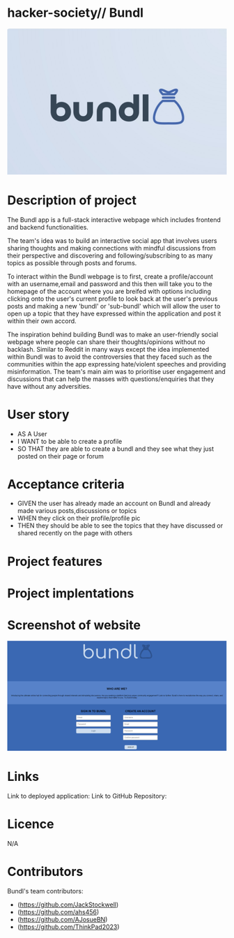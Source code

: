 # hacker-society// Bundl

<img src="./public/assets/imgs/bundl-title.jpeg" alt="logo and name of app">

# Description of project
The Bundl app is a full-stack interactive webpage which includes frontend and backend functionalities.

The team's idea was to build an interactive social app that involves users sharing thoughts and making connections with mindful discussions from their perspective and discovering and following/subscribing to as many topics as possible through posts and forums. 

To interact within the Bundl webpage is to first, create a profile/account with an username,email and password and this then will take you to the homepage of the account where you are breifed with options including clicking onto the user's current profile to look back at the user's previous posts and making a new 'bundl' or 'sub-bundl' which will allow the user to open up a topic that they have expressed within the application and post it within their own accord.

The inspiration behind building Bundl was to make an user-friendly social webpage where people can share their thoughts/opinions without no backlash. Similar to Reddit in many ways except the idea implemented within Bundl was to avoid the controversies that they faced such as the communities within the app expressing hate/violent speeches and providing misinformation. The team's main aim was to prioritise user engagement and discussions that can help the masses with questions/enquiries that they have without any adversities.

# User story

- AS A User
- I WANT to be able to create a profile
- SO THAT they are able to create a bundl and they see what they just posted on their page or forum

# Acceptance criteria

- GIVEN the user has already made an account on Bundl and already made various posts,discussions or topics
- WHEN they click on their profile/profile pic 
- THEN they should be able to see the topics that they have discussed or shared recently on the page with others

# Project features


# Project implentations


# Screenshot of website

<img src="./public/assets/display/bundl-homepage.png" alt="homepage of the application Bundl">

# Links
Link to deployed application:
Link to GitHub Repository:

# Licence
N/A

# Contributors
Bundl's team contributors:

- (https://github.com/JackStockwell)
- (https://github.com/ahs456)
- (https://github.com/AJosueBN)
- (https://github.com/ThinkPad2023)